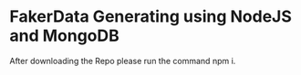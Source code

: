 # FakerData Generating using NodeJS and MongoDB
   After downloading the Repo please run the command npm i.
